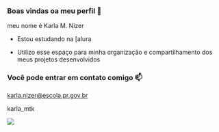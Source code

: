 ### Boas vindas oa meu perfil 🤍

meu nome é Karla M. Nizer

- Estou estudando na [alura

- Utilizo esse espaço para minha organização e compartilhamento dos meus projetos desenvolvidos

### Você pode entrar em contato comigo 📫

karla.nizer@escola.pr.gov.br

karla_mtk

![](https://media1.tenor.com/m/tiXc_2-s0SUAAAAC/122.gif)
